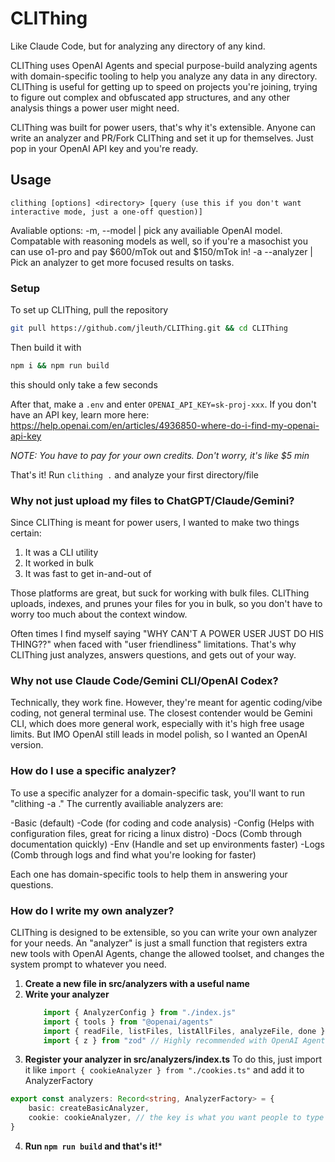 # CLIThing
Like Claude Code, but for analyzing any directory of any kind.

CLIThing uses OpenAI Agents and special purpose-build analyzing agents with domain-specific tooling to help you analyze any data in any directory. CLIThing is useful for getting up to speed on projects you're joining, trying to figure out complex and obfuscated app structures, and any other analysis things a power user might need.

CLIThing was built for power users, that's why it's extensible. Anyone can write an analyzer and PR/Fork CLIThing and set it up for themselves. Just pop in your OpenAI API key and you're ready.

## Usage
`clithing [options] <directory> [query (use this if you don't want interactive mode, just a one-off question)]`

Avaliable options:
 -m, --model | pick any availiable OpenAI model. Compatable with reasoning models as well, so if you're a masochist you can use o1-pro and pay $600/mTok out and $150/mTok in!
 -a --analyzer | Pick an analyzer to get more focused results on tasks.

### Setup
To set up CLIThing, pull the repository

```bash
git pull https://github.com/jleuth/CLIThing.git && cd CLIThing
```

Then build it with
```bash
npm i && npm run build
```
this should only take a few seconds

After that, make a `.env` and enter `OPENAI_API_KEY=sk-proj-xxx`. If you don't have an API key, learn more here: https://help.openai.com/en/articles/4936850-where-do-i-find-my-openai-api-key

*NOTE: You have to pay for your own credits. Don't worry, it's like $5 min*

That's it! Run `clithing .` and analyze your first directory/file

### Why not just upload my files to ChatGPT/Claude/Gemini?
Since CLIThing is meant for power users, I wanted to make two things certain:

1. It was a CLI utility
2. It worked in bulk
3. It was fast to get in-and-out of

Those platforms are great, but suck for working with bulk files. CLIThing uploads, indexes, and prunes your files for you in bulk, so you don't have to worry too much about the context window. 

Often times I find myself saying "WHY CAN'T A POWER USER JUST DO HIS THING??" when faced with "user friendliness" limitations. That's why CLIThing just analyzes, answers questions, and gets out of your way.

### Why not use Claude Code/Gemini CLI/OpenAI Codex?
Technically, they work fine. However, they're meant for agentic coding/vibe coding, not general terminal use. The closest contender would be Gemini CLI, which does more general work, especially with it's high free usage limits. But IMO OpenAI still leads in model polish, so I wanted an OpenAI version.

### How do I use a specific analyzer?
To use a specific analyzer for a domain-specific task, you'll want to run "clithing -a <chosen analyzer> ." The currently availiable analyzers are:

 -Basic (default)
 -Code (for coding and code analysis)
 -Config (Helps with configuration files, great for ricing a linux distro)
 -Docs (Comb through documentation quickly)
 -Env (Handle and set up environments faster)
 -Logs (Comb through logs and find what you're looking for faster)

Each one has domain-specific tools to help them in answering your questions.

### How do I write my own analyzer?
CLIThing is designed to be extensible, so you can write your own analyzer for your needs. An "analyzer" is just a small function that registers extra new tools with OpenAI Agents, change the allowed toolset, and changes the system prompt to whatever you need. 

1. **Create a new file in src/analyzers with a useful name**
2. **Write your analyzer**
    ```ts
        import { AnalyzerConfig } from "./index.js"
        import { tools } from "@openai/agents"
        import { readFile, listFiles, listAllFiles, analyzeFile, done } from "./basic.js" // if you want the full basic toolset. The only NECESSARY one is "done".
        import { z } from "zod" // Highly recommended with OpenAI Agents tool definitions, doing all that JSON is confusing and no fun.
    ```
3. **Register your analyzer in src/analyzers/index.ts**
To do this, just import it like `import { cookieAnalyzer } from "./cookies.ts"` and add it to AnalyzerFactory

```ts
export const analyzers: Record<string, AnalyzerFactory> = {
    basic: createBasicAnalyzer,
    cookie: cookieAnalyzer, // the key is what you want people to type when calling the analyzer "-a cookie", the value is whatever your export/import was called.
}
```

4. **Run `npm run build` and that's it!***
